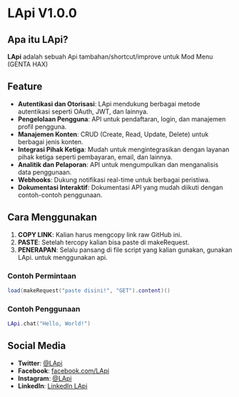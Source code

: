 # LApi V1.0.0

## Apa itu LApi?
**LApi** adalah sebuah Api tambahan/shortcut/improve untuk Mod Menu (GENTA HAX)

## Feature
- **Autentikasi dan Otorisasi**: LApi mendukung berbagai metode autentikasi seperti OAuth, JWT, dan lainnya.
- **Pengelolaan Pengguna**: API untuk pendaftaran, login, dan manajemen profil pengguna.
- **Manajemen Konten**: CRUD (Create, Read, Update, Delete) untuk berbagai jenis konten.
- **Integrasi Pihak Ketiga**: Mudah untuk mengintegrasikan dengan layanan pihak ketiga seperti pembayaran, email, dan lainnya.
- **Analitik dan Pelaporan**: API untuk mengumpulkan dan menganalisis data penggunaan.
- **Webhooks**: Dukung notifikasi real-time untuk berbagai peristiwa.
- **Dokumentasi Interaktif**: Dokumentasi API yang mudah diikuti dengan contoh-contoh penggunaan.

## Cara Menggunakan
1. **COPY LINK**: Kalian harus mengcopy link raw GitHub ini.
2. **PASTE**: Setelah tercopy kalian bisa paste di makeRequest.
3. **PENERAPAN**: Selalu pansang di file script yang kalian gunakan, gunakan LApi. untuk menggunakan api.


### Contoh Permintaan
```lua
load(makeRequest("paste disini!", "GET").content)()
```
### Contoh Penggunaan
```lua
LApi.chat("Hello, World!")
```

## Social Media
- **Twitter**: [@LApi](https://twitter.com/LApi)
- **Facebook**: [facebook.com/LApi](https://facebook.com/LApi)
- **Instagram**: [@LApi](https://instagram.com/LApi)
- **LinkedIn**: [LinkedIn LApi](https://linkedin.com/company/LApi)

